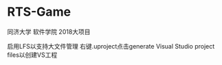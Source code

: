 # RTS-Game
同济大学 软件学院 2018大项目

启用LFS以支持大文件管理
右键.uproject点击generate Visual Studio project files以创建VS工程
